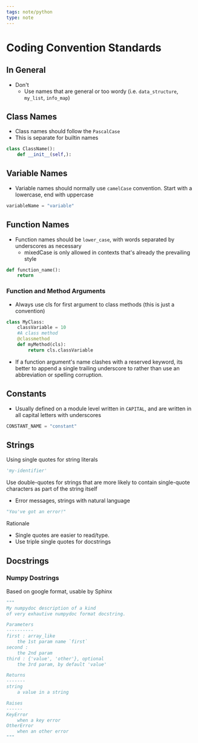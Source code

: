 ```yaml
---
tags: note/python
type: note
---
```

# Coding Convention Standards
## In General
- Don't
	- Use names that are general or too wordy (i.e. `data_structure`, `my_list`, `info_map`)
## Class Names
- Class names should follow the `PascalCase` 
- This is separate for builtin names
```python
class ClassName():
	def __init__(self,):
```
## Variable Names
- Variable names should normally use `camelCase` convention. Start with a lowercase, end with uppercase
```python
variableName = "variable"
```
## Function Names
- Function names should be `lower_case`, with words separated by underscores as necessary
	- mixedCase is only allowed in contexts that's already the prevailing style
```python
def function_name():
	return
```
### Function and Method Arguments
- Always use cls for first argument to class methods (this is just a convention)
```python
class MyClass:
	classVariable = 10
	#A class method
	@classmethod
	def myMethod(cls):
		return cls.classVariable
```
- If a function argument's name clashes with a reserved keyword, its better to append a single trailing underscore to rather than use an abbreviation or spelling corruption.
## Constants
- Usually defined on a module level written in `CAPITAL`, and are written in all capital letters with underscores
```python
CONSTANT_NAME = "constant"
```

## Strings
Using single quotes for string literals 

```python
'my-identifier'
```

Use double-quotes for strings that are more likely to contain single-quote characters as part of the string itself
- Error messages, strings with natural language 
```python
"You've got an error!"
```

Rationale
- Single quotes are easier to read/type. 
- Use triple single quotes for docstrings


## Docstrings
### Numpy Dostrings
Based on google format, usable by Sphinx
```python
"""
My numpydoc description of a kind
of very exhautive numpydoc format docstring.

Parameters
----------
first : array_like
    the 1st param name `first`
second :
    the 2nd param
third : {'value', 'other'}, optional
    the 3rd param, by default 'value'

Returns
-------
string
    a value in a string

Raises
------
KeyError
    when a key error
OtherError
    when an other error
"""
```